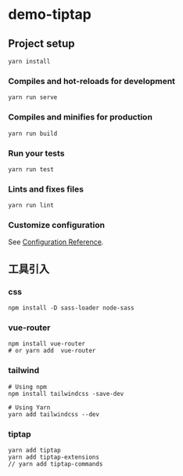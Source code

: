 # demo-tiptap

## Project setup
```
yarn install
```

### Compiles and hot-reloads for development
```
yarn run serve
```

### Compiles and minifies for production
```
yarn run build
```

### Run your tests
```
yarn run test
```

### Lints and fixes files
```
yarn run lint
```

### Customize configuration
See [Configuration Reference](https://cli.vuejs.org/config/).

## 工具引入

### css

```
npm install -D sass-loader node-sass
```

### vue-router

```
npm install vue-router
# or yarn add  vue-router
```

### tailwind

```
# Using npm
npm install tailwindcss -save-dev

# Using Yarn
yarn add tailwindcss --dev
```

### tiptap

```
yarn add tiptap
yarn add tiptap-extensions
// yarn add tiptap-commands
```